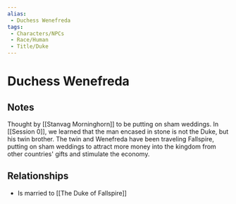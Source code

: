 ```yaml
---
alias: 
 - Duchess Wenefreda
tags:  
 - Characters/NPCs
 - Race/Human
 - Title/Duke
---
```


# Duchess Wenefreda

## Notes
Thought by [[Stanvag Morninghorn]] to be putting on sham weddings. In [[Session 0]], we learned that the man encased in stone is not the Duke, but his twin brother. The twin and Wenefreda have been traveling Fallspire, putting on sham weddings to attract more money into the kingdom from other countries' gifts and stimulate the economy. 


## Relationships
- Is married to [[The Duke of Fallspire]]